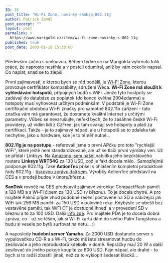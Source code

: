 ```yaml
---
ID: 35
post_title: 'Wi-Fi Zone, novinky s&nbsp;802.11g'
author: Patrick Zandl
post_excerpt: ""
layout: post
permalink: >
  https://www.marigold.cz/item/wi-fi-zone-novinky-s-802-11g
published: true
post_date: 2003-01-10 15:33:00
---
```

<P>Především začnu s omlouvou. Během týdne se na Marigolda vyhrnulo tolik práce, že naprosto nestíhla a v posteli odumíral, aniž by vám cokoliv napsal. Co naplat, snad se to zlepší. </P>
<P>První zajímavostí, o kterou bych se rád podělil, je <A href="http://www.wi-fizone.org/" target=_blank>Wi-Fi Zone</A>, kterou provozuje certifikátor kompatibilty, sdružení Weca. <STRONG>Wi-Fi Zone má sloužit k vyhledávání hotspotů</STRONG>, přípojných bodů s WiFi. Jenže tyto hostpoty se zadávají do databáze za poplatek (do konce května 2004zdarma) a hotspoty musí vyhovovat určitým podmínkám. V podstatě je Wi-Fi Zone certifikační obdobou Wi-Fi značky pro samotné 802.11b zařízení - tato značka vám má garantovat, že dostanete kvalitní internet s určitými parametry. Vůbec se nevzrušujte, neřekl bych, že to zasáhne české Wi-Fi providery, už vidím lidi z CzFree, jak tam cvakají své hotspoty a platí za certifikaci. Takže - je to zajímavý nápad, ale u hotspotů se to zdaleka tak nechytne, jako u hardware, kde je to téměř nutné...</P>
<P><STRONG>802.11g je na postupu</STRONG> - referovali jsme o první APčku pro toto "rychlejší WiFi", které ještě není standardizované, ale už se tlačí první výrobky ven. Už se přidal i Linksys. Na <A href="http://www.amazon.com/exec/obidos/ASIN/B00007KDVI/ref%3Dnosim/80211bnetwork-20/103-4497124-7749414" target=_blank>Amazonu jsem našel </A>nabídku jeho bezdrátového routeru&#160;<STRONG>Linksys WRT54G</STRONG> za 133 USD, což je fakt docela málo. &#160;Samozřejmě podporuje 802.11g. Také <STRONG>ActionTec</STRONG> přišel s ohlášením kompletní produktové řady 802.11g - <A href="http://www.actiontec.com/company_info/release010903.html" target=_blank>tiskovou zprávu dali sem</A>. Výrobky ActionTec představil na CES a v prodeji budou v únoru/březnu. </P>
<P><STRONG>SanDisk</STRONG> rovněž na CES představil zajímavé výrobky: CompactFlash pamět s 128 MB a s Wi-Fi čipem za 130 USD (v březnu). To je docela chytré. A pro majitele Palmů přijde vhod podobné řešení postavené na SD a nabízející jak WiFi tak 256 MB paměti za 150 USD v polovině roku. Kdybyste se obešli bez vestavěné paměti, tak WiFi CF je dostupné ihned&#160; a v provedení SD v březnu a to za 100 USD. Další <A href="http://www.infoworld.com/articles/hn/xml/03/01/10/030110hnsandisk.xml?s=IDGNS" target=_blank>info zde</A>. Pro majitele PDA je to docela dobrá zpráva, co - už se těším, jak si Wi-Fi kartu dám do svého Palm Tungstena a budu si vesele po bytě surfovat na netu... :)</P>
<P>A naposledy <STRONG>hudební server Yamaha</STRONG>. Za 2000 USD dostanete server s vypalovačkou CD-R a s Wi-Fi, takže můžete streamovat hudbu do zesilovače a jeho reproduktorů kdekoliv v domě. Repráčky mají 20 W a další zesilovač do jiného pokoje koupíte za 800 USD. Fajn nápad, ale drahé - to bych si to radší zbastlil jinak, než za to vyklopit šedesát klacků...</P>